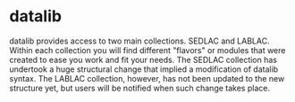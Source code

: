 # datalib
datalib provides access to two main collections. SEDLAC and LABLAC. Within each collection you will find
different "flavors" or modules that were created to ease you work and fit your needs. The SEDLAC collection
has undertook a huge structural change that implied a modification of datalib syntax. The LABLAC collection,
however, has not been updated to the new structure yet, but users will be notified when such change takes
place. 

